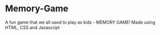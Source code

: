 # Memory-Game
A fun game that we all used to play as kids - MEMORY GAME!
Made using HTML, CSS and Javascript
